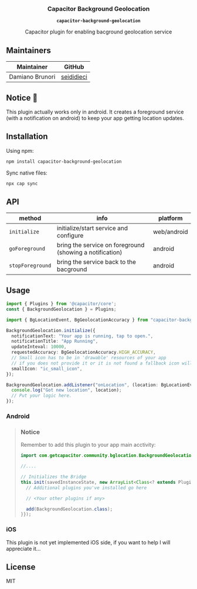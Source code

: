 <h3 align="center">Capacitor Background Geolocation</h3>
<p align="center"><strong><code>capacitor-background-geolocation</code></strong></p>
<p align="center">
  Capacitor plugin for enabling bacground geolocation service
</p>

## Maintainers

| Maintainer      | GitHub
| --------------- | -------------------------------------------------------
| Damiano Brunori | [seididieci](https://github.com/seididieci)

## Notice 🚀

This plugin actually works only in android. It creates a foreground service (with a notification on android) to keep your app getting location updates.

## Installation

Using npm:

```bash
npm install capacitor-background-geolocation
```

Sync native files:

```bash
npx cap sync
```

## API

| method            | info                                                     | platform    |
| ----------------- | -------------------------------------------------------- | ----------- |
| `initialize`      | initialize/start service and configure                   | web/android |
| `goForeground`    | bring the service on foreground (showing a notification) | android     |
| `stopForeground`  | bring the service back to the bacground                  | android     |


## Usage

```ts
import { Plugins } from '@capacitor/core';
const { BackgroundGeolocation } = Plugins;

import { BgLocationEvent, BgGeolocationAccuracy } from "capacitor-background-geolocation";

BackgroundGeolocation.initialize({
  notificationText: "Your app is running, tap to open.",
  notificationTitle: "App Running",
  updateInteval: 10000,
  requestedAccuracy: BgGeolocationAccuracy.HIGH_ACCURACY,
  // Small icon has to be in 'drawable' resources of your app
  // if you does not provide it or it is not found a fallback icon will be used.
  smallIcon: "ic_small_icon",
});

BackgroundGeolocation.addListener("onLocation", (location: BgLocationEvent) => {
  console.log("Got new location", location);
  // Put your logic here.
});

```

### Android

> ### Notice
>
> Remember to add this plugin to your app main acctivity:
> ```java
> import com.getcapacitor.community.bglocation.BackgroundGeolocation;
>
> //....
>
> // Initializes the Bridge
> this.init(savedInstanceState, new ArrayList<Class<? extends Plugin>>() {{
>   // Additional plugins you've installed go here
>
>   // <Your other plugins if any>
>
>   add(BackgroundGeolocation.class);
> }});
> ```

### iOS

This plugin is not yet implemented iOS side, if you want to help I will appreciate it...

## License

MIT
